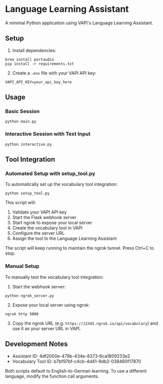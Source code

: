 # Language Learning Assistant

A minimal Python application using VAPI's Language Learning Assistant.

## Setup

1. Install dependencies:
```
brew install portaudio
pip install -r requirements.txt
```

2. Create a `.env` file with your VAPI API key:
```
VAPI_API_KEY=your_api_key_here
```

## Usage

### Basic Session
```
python main.py
```

### Interactive Session with Text Input
```
python interactive.py
```

## Tool Integration

### Automated Setup with setup_tool.py

To automatically set up the vocabulary tool integration:

```
python setup_tool.py
```

This script will:
1. Validate your VAPI API key
2. Start the Flask webhook server
3. Start ngrok to expose your local server
4. Create the vocabulary tool in VAPI
5. Configure the server URL
6. Assign the tool to the Language Learning Assistant

The script will keep running to maintain the ngrok tunnel. Press Ctrl+C to stop.

### Manual Setup

To manually test the vocabulary tool integration:

1. Start the webhook server:
```
python ngrok_server.py
```

2. Expose your local server using ngrok:
```
ngrok http 5000
```

3. Copy the ngrok URL (e.g. `https://12345.ngrok.io/api/vocabulary`) and use it as your server URL in VAPI.

## Development Notes

- Assistant ID: 4df2000e-479b-434e-8373-6ca1809233e2
- Vocabulary Tool ID: b7bf97bf-c4cb-4d41-9db2-038460f17870

Both scripts default to English-to-German learning. To use a different language, modify the function call arguments. 
